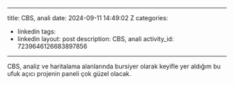 
---
title: CBS, anali
date: 2024-09-11 14:49:02 Z
categories:
- linkedin
tags:
- linkedin
layout: post
description: CBS, anali
activity_id: 7239646126683897856
---
CBS, analiz ve haritalama alanlarında bursiyer olarak keyifle yer aldığım bu ufuk açıcı projenin paneli çok güzel olacak.
